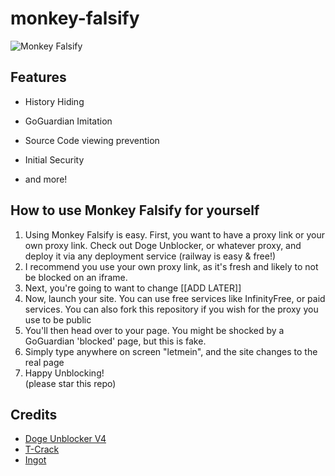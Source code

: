 # monkey-falsify
![Monkey Falsify](https://github.com/supermonkeycat/monkey-falsify/blob/main/monkeyfalsify.png)

## Features  
- History Hiding
  
- GoGuardian Imitation

- Source Code viewing prevention

- Initial Security

- and more!






## How to use Monkey Falsify for yourself

  1. Using Monkey Falsify is easy. First, you want to have a proxy link or your own proxy link. Check out Doge Unblocker, or whatever proxy, and deploy it via any deployment service (railway is easy & free!)  
  2. I recommend you use your own proxy link, as it's fresh and likely to not be blocked on an iframe.  
  3. Next, you're going to want to change [[ADD LATER]]  
  4. Now, launch your site. You can use free services like InfinityFree, or paid services. You can also fork this repository if you wish for the proxy you use to be public  
  5. You'll then head over to your page. You might be shocked by a GoGuardian 'blocked' page, but this is fake.  
  6. Simply type anywhere on screen "letmein", and the site changes to the real page  
  7. Happy Unblocking!  
  (please star this repo)  


## Credits
* [Doge Unblocker V4](https://github.com/DogeNetwork/v4)
* [T-Crack](https://github.com/Vortron-rd/T-Crack)
* [Ingot](https://github.com/FogNetwork/Ingot)
